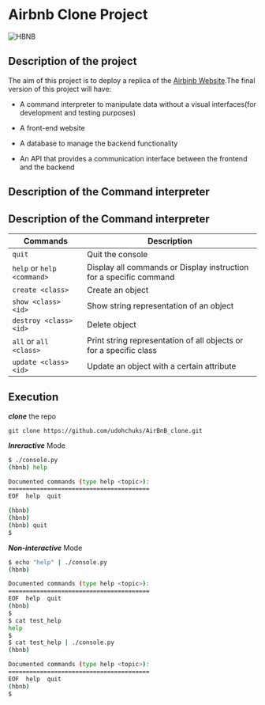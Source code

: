 # Airbnb Clone Project


![HBNB](https://s3.amazonaws.com/alx-intranet.hbtn.io/uploads/medias/2018/6/65f4a1dd9c51265f49d0.png?X-Amz-Algorithm=AWS4-HMAC-SHA256&X-Amz-Credential=AKIARDDGGGOUSBVO6H7D%2F20230807%2Fus-east-1%2Fs3%2Faws4_request&X-Amz-Date=20230807T210900Z&X-Amz-Expires=86400&X-Amz-SignedHeaders=host&X-Amz-Signature=83117fbd8b211f00946a0abd38a8b63d3b6c42cf681cd0bbf7774f20e9cc8065)


## Description of the project

The aim of this project is to deploy a replica of the [Airbinb Website](https://www.airbnb.com/).The final version of this project will have:

* A command interpreter to manipulate data without a visual interfaces(for development and testing purposes)

* A front-end website

* A database to manage the backend functionality

* An API that provides a communication interface between the frontend and the backend

## Description of the Command interpreter

## Description of the Command interpreter

| Commands                       | Description                                                        |
| ------------------------------ | ------------------------------------------------------------------ |
| `quit`                         | Quit the console                                                  |
| `help` or `help <command>`     | Display all commands or Display instruction for a specific command |
| `create <class>`               | Create an object                                                  |
| `show <class> <id>`            | Show string representation of an object                           |
| `destroy <class> <id>`         | Delete object                                                     |
| `all` or `all <class>`         | Print string representation of all objects or for a specific class |
| `update <class> <id>`          | Update an object with a certain attribute                        |



## Execution
***clone*** the repo
```
git clone https://github.com/udohchuks/AirBnB_clone.git
```
***Inreractive*** Mode
```bash
$ ./console.py
(hbnb) help

Documented commands (type help <topic>):
========================================
EOF  help  quit

(hbnb) 
(hbnb) 
(hbnb) quit
$

```
***Non-interactive*** Mode
```bash
$ echo "help" | ./console.py
(hbnb)

Documented commands (type help <topic>):
========================================
EOF  help  quit
(hbnb) 
$
$ cat test_help
help
$
$ cat test_help | ./console.py
(hbnb)

Documented commands (type help <topic>):
========================================
EOF  help  quit
(hbnb) 
$
```